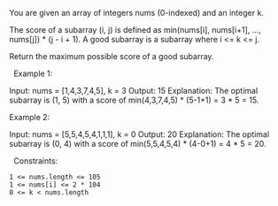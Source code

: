 You are given an array of integers nums (0-indexed) and an integer k.

The score of a subarray (i, j) is defined as min(nums[i], nums[i+1], ..., nums[j]) * (j - i + 1). A good subarray is a subarray where i <= k <= j.

Return the maximum possible score of a good subarray.

 
Example 1:

Input: nums = [1,4,3,7,4,5], k = 3
Output: 15
Explanation: The optimal subarray is (1, 5) with a score of min(4,3,7,4,5) * (5-1+1) = 3 * 5 = 15. 


Example 2:

Input: nums = [5,5,4,5,4,1,1,1], k = 0
Output: 20
Explanation: The optimal subarray is (0, 4) with a score of min(5,5,4,5,4) * (4-0+1) = 4 * 5 = 20.


 
Constraints:


	1 <= nums.length <= 105
	1 <= nums[i] <= 2 * 104
	0 <= k < nums.length

